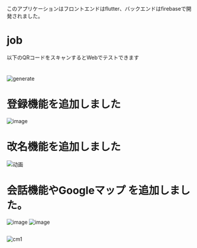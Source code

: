 このアプリケーションはフロントエンドはflutter、バックエンドはfirebaseで開発されました。
# job
以下のQRコードをスキャンするとWebでテストできます
#
![generate](https://github.com/282207134/job/assets/83965106/f1d11518-69c0-4eea-bb70-700d2877eb26)

# 登録機能を追加しました
![image](https://github.com/282207134/job/assets/83965106/65d29cbc-e270-46df-8760-8f4b9ed3466a)
# 改名機能を追加しました
![动画](https://github.com/282207134/job/assets/83965106/0703b2b5-09b6-4baf-b6b3-cb1ba9b090b0)


# 会話機能やGoogleマップ を追加しました。

![image](https://github.com/282207134/job/assets/83965106/ec7e08ad-334d-490e-911e-0f3018fa1fdb)
![image](https://github.com/282207134/job/assets/83965106/6d13efef-5f27-43c3-aac3-541de3745301)

##
![cm1](https://github.com/282207134/job/assets/83965106/e1ceffa3-8827-4345-9bb1-2fc8fa867878)
